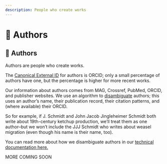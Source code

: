 ```yaml
---
description: People who create works
---
```


# 👩 Authors

## 👩 Authors

Authors are people who create works.

The [Canonical External ID](broken-reference) for authors is ORCID; only a small percentage of authors have one, but the percentage is higher for more recent works.

Our information about authors comes from MAG, Crossref, PubMed, ORCID, and publisher websites. We use an algorithm to [disambiguate](https://en.wikipedia.org/wiki/Author\_name\_disambiguation) authors; this uses an author’s name, their publication record, their citation patterns, and (where available) their ORCID.

So for example, if J. Schmidt and John Jacob Jingleheimer Schmidt both write about 19th-century ketchup production, we’ll treat them as one author–but we won’t include the JJJ Schmidt who writes about weasel migration (even though his name is their name, too).

You can read more about how we disambiguate authors in our [technical documentation here.](https://docs.openalex.org/api-entities/authors/author-disambiguation)

MORE COMING SOON
